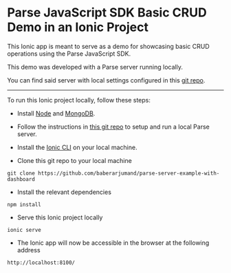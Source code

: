 # Parse JavaScript SDK Basic CRUD Demo in an Ionic Project

This Ionic app is meant to serve as a demo for showcasing basic CRUD operations using the Parse JavaScript SDK.

This demo was developed with a Parse server running locally.

You can find said server with local settings configured in this [git repo](https://github.com/baberarjumand/parse-server-example-with-dashboard).
<hr>

To run this Ionic project locally, follow these steps:

* Install [Node](https://nodejs.org/en/) and [MongoDB](https://docs.mongodb.com/manual/administration/install-community/).

* Follow the instructions in [this git repo](https://github.com/baberarjumand/parse-server-example-with-dashboard) to setup and run a local Parse server.

* Install the [Ionic CLI](https://ionicframework.com/docs/intro/cli) on your local machine.

* Clone this git repo to your local machine
```
git clone https://github.com/baberarjumand/parse-server-example-with-dashboard
```

* Install the relevant dependencies
```
npm install
```

* Serve this Ionic project locally
```
ionic serve
```

* The Ionic app will now be accessible in the browser at the following address
```
http://localhost:8100/
```
